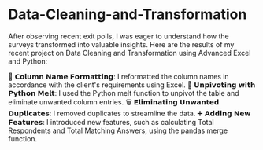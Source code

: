 # Data-Cleaning-and-Transformation
After observing recent exit polls, I was eager to understand how the surveys transformed into valuable insights. Here are the results of my recent project on Data Cleaning and Transformation using Advanced Excel and Python:

🧹 𝗖𝗼𝗹𝘂𝗺𝗻 𝗡𝗮𝗺𝗲 𝗙𝗼𝗿𝗺𝗮𝘁𝘁𝗶𝗻𝗴: I reformatted the column names in accordance with the client's requirements using Excel.
🐍 𝗨𝗻𝗽𝗶𝘃𝗼𝘁𝗶𝗻𝗴 𝘄𝗶𝘁𝗵 𝗣𝘆𝘁𝗵𝗼𝗻 𝗠𝗲𝗹𝘁: I used the Python melt function to unpivot the table and eliminate unwanted column entries.
🗑️ 𝗘𝗹𝗶𝗺𝗶𝗻𝗮𝘁𝗶𝗻𝗴 𝗨𝗻𝘄𝗮𝗻𝘁𝗲𝗱 𝗗𝘂𝗽𝗹𝗶𝗰𝗮𝘁𝗲𝘀: I removed duplicates to streamline the data.
➕ 𝗔𝗱𝗱𝗶𝗻𝗴 𝗡𝗲𝘄 𝗙𝗲𝗮𝘁𝘂𝗿𝗲𝘀: I introduced new features, such as calculating Total Respondents and Total Matching Answers, using the pandas merge function.
